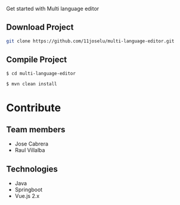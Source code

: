 Get started with Multi language editor

## Download Project
 
 ```bash
git clone https://github.com/11joselu/multi-language-editor.git
 ```
 
## Compile Project
 
 ```bash
 $ cd multi-language-editor
 ```
  
 ```maven
 $ mvn clean install
 ```
 
# Contribute

## Team members

* Jose Cabrera
* Raul Villalba

## Technologies
* Java
* Springboot
* Vue.js 2.x
